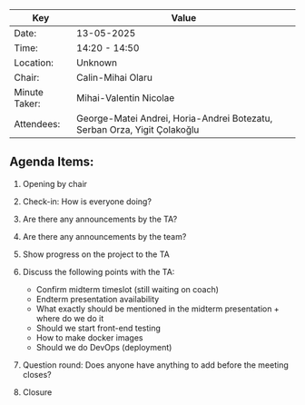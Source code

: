 | Key | Value                                                         |
| --- |---------------------------------------------------------------|
| Date: | 13-05-2025                                                  |
| Time: | 14:20 - 14:50                                               |
| Location: | Unknown                                                 |
| Chair: | Calin-Mihai Olaru                                          |
| Minute Taker: | Mihai-Valentin Nicolae                              |
| Attendees: | George-Matei Andrei, Horia-Andrei Botezatu, Serban Orza, Yigit Çolakoğlu|

## Agenda Items:
1. Opening by chair

2. Check-in: How is everyone doing?

3. Are there any announcements by the TA?

4. Are there any announcements by the team?

5. Show progress on the project to the TA

6. Discuss the following points with the TA:
    - Confirm midterm timeslot (still waiting on coach) 
    - Endterm presentation availability
    - What exactly should be mentioned in the midterm presentation + where do we do it
    - Should we start front-end testing
    - How to make docker images
    - Should we do DevOps (deployment)

7. Question round: Does anyone have anything to add before the meeting closes?

8. Closure
